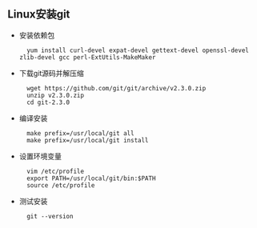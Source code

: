 ## Linux安装git

- 安装依赖包

		yum install curl-devel expat-devel gettext-devel openssl-devel zlib-devel gcc perl-ExtUtils-MakeMaker

- 下载git源码并解压缩

		wget https://github.com/git/git/archive/v2.3.0.zip
		unzip v2.3.0.zip
		cd git-2.3.0

- 编译安装

		make prefix=/usr/local/git all
		make prefix=/usr/local/git install


- 设置环境变量

		vim /etc/profile
		export PATH=/usr/local/git/bin:$PATH
		source /etc/profile

- 测试安装

		git --version
